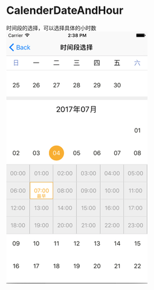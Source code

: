 # CalenderDateAndHour
时间段的选择，可以选择具体的小时数
![](https://github.com/anyifeihewenjie/CalenderDateAndHour/blob/master/1.png)
